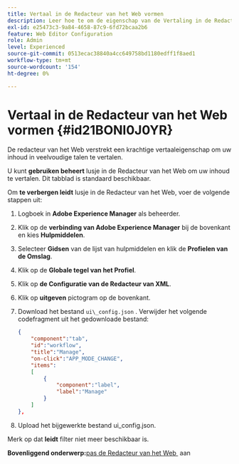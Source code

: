 ```yaml
---
title: Vertaal in de Redacteur van het Web vormen
description: Leer hoe te om de eigenschap van de Vertaling in de Redacteur van het Web te vormen
exl-id: e25473c3-9a84-4658-87c9-6fd72bcaa2b6
feature: Web Editor Configuration
role: Admin
level: Experienced
source-git-commit: 0513ecac38840a4cc649758bd1180edff1f8aed1
workflow-type: tm+mt
source-wordcount: '154'
ht-degree: 0%

---
```


# Vertaal in de Redacteur van het Web vormen {#id21BONI0J0YR}

De redacteur van het Web verstrekt een krachtige vertaaleigenschap om uw inhoud in veelvoudige talen te vertalen.

U kunt **gebruiken beheert** lusje in de Redacteur van het Web om uw inhoud te vertalen. Dit tabblad is standaard beschikbaar.

Om **te verbergen leidt** lusje in de Redacteur van het Web, voer de volgende stappen uit:

1. Logboek in **Adobe Experience Manager** als beheerder.
1. Klik op de **verbinding van Adobe Experience Manager** bij de bovenkant en kies **Hulpmiddelen**.
1. Selecteer **Gidsen** van de lijst van hulpmiddelen en klik de **Profielen van de Omslag**.
1. Klik op de **Globale tegel van het Profiel**.
1. Klik op **de Configuratie van de Redacteur van XML**.
1. Klik op **uitgeven** pictogram op de bovenkant.
1. Download het bestand `ui\_config.json` . Verwijder het volgende codefragment uit het gedownloade bestand:

   ```json
   {
       "component":"tab",
       "id":"workflow",
       "title":"Manage",
       "on-click":"APP_MODE_CHANGE",
       "items":
       [
           {
               "component":"label",
               "label":"Manage"
           }
       ]
   },
   ```

1. Upload het bijgewerkte bestand ui\_config.json.

Merk op dat **leidt** filter niet meer beschikbaar is.

**Bovenliggend onderwerp:**&#x200B;[&#x200B; pas de Redacteur van het Web &#x200B;](conf-web-editor.md) aan
